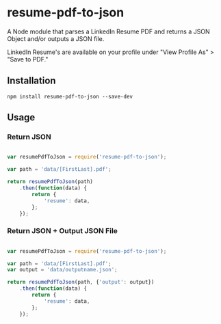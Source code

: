 # resume-pdf-to-json
A Node module that parses a LinkedIn Resume PDF and returns a JSON Object and/or outputs a JSON file.

LinkedIn Resume's are available on your profile under "View Profile As" > "Save to PDF."

## Installation

```shell
npm install resume-pdf-to-json --save-dev
```

## Usage

### Return JSON
```js

var resumePdfToJson = require('resume-pdf-to-json');

var path = 'data/[FirstLast].pdf';

return resumePdfToJson(path)
    .then(function(data) {
        return {
            'resume': data,
        };
    });

```

### Return JSON + Output JSON File
```js

var resumePdfToJson = require('resume-pdf-to-json');

var path = 'data/[FirstLast].pdf';
var output = 'data/outputname.json';

return resumePdfToJson(path, {'output': output})
    .then(function(data) {
        return {
            'resume': data,
        };
    });

```

